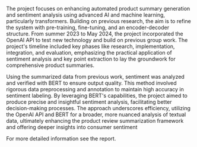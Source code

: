 The project focuses on enhancing automated product summary generation and sentiment analysis using advanced AI and machine learning, particularly transformers. Building on previous research, the aim is to refine the system with pre-training, fine-tuning, and an encoder-decoder structure. From summer 2023 to May 2024, the project incorporated the OpenAI API to test new technology and build on previous group work. The project's timeline included key phases like research, implementation, integration, and evaluation, emphasizing the practical application of sentiment analysis and key point extraction to lay the groundwork for comprehensive product summaries. 

Using the summarized data from previous work, sentiment was analyzed and verified with BERT to ensure output quality. This method involved rigorous data preprocessing and annotation to maintain high accuracy in sentiment labeling. By leveraging BERT's capabilities, the project aimed to produce precise and insightful sentiment analysis, facilitating better decision-making processes. The approach underscores efficiency, utilizing the OpenAI API and BERT for a broader, more nuanced analysis of textual data, ultimately enhancing the product review summarization framework and offering deeper insights into consumer sentiment


For more detailed information see the report.
